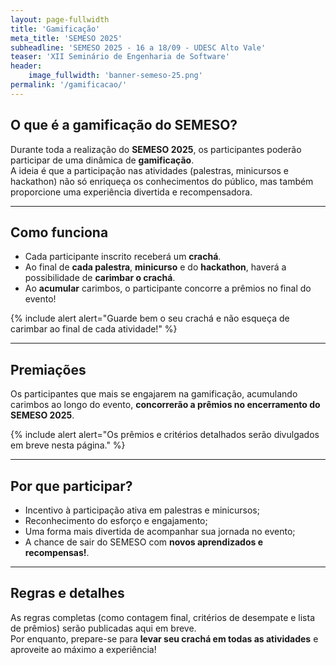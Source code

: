 ```yaml
---
layout: page-fullwidth
title: 'Gamificação'
meta_title: 'SEMESO 2025'
subheadline: 'SEMESO 2025 - 16 a 18/09 - UDESC Alto Vale'
teaser: 'XII Seminário de Engenharia de Software'
header:
    image_fullwidth: 'banner-semeso-25.png'
permalink: '/gamificacao/'
---
```


## O que é a gamificação do SEMESO?

Durante toda a realização do **SEMESO 2025**, os participantes poderão participar de uma dinâmica de **gamificação**.  
A ideia é que a participação nas atividades (palestras, minicursos e hackathon) não só enriqueça os conhecimentos do público,
mas também proporcione uma experiência divertida e recompensadora.

---

## Como funciona

-   Cada participante inscrito receberá um **crachá**.
-   Ao final de **cada palestra**, **minicurso** e do **hackathon**, haverá a possibilidade de **carimbar o crachá**.
-   Ao **acumular** carimbos, o participante concorre a prêmios no final do evento!

{% include alert alert="Guarde bem o seu crachá e não esqueça de carimbar ao final de cada atividade!" %}

---

## Premiações

Os participantes que mais se engajarem na gamificação, acumulando carimbos ao longo do evento, **concorrerão a prêmios no encerramento do SEMESO 2025**.

{% include alert alert="Os prêmios e critérios detalhados serão divulgados em breve nesta página." %}

---

## Por que participar?

-   Incentivo à participação ativa em palestras e minicursos;
-   Reconhecimento do esforço e engajamento;
-   Uma forma mais divertida de acompanhar sua jornada no evento;
-   A chance de sair do SEMESO com **novos aprendizados e recompensas!**.

---

## Regras e detalhes

As regras completas (como contagem final, critérios de desempate e lista de prêmios) serão publicadas aqui em breve.  
Por enquanto, prepare-se para **levar seu crachá em todas as atividades** e aproveite ao máximo a experiência!
